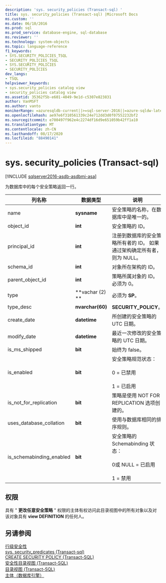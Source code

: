 ```yaml
---
description: 'sys. security_policies (Transact-sql) '
title: sys. security_policies (Transact-sql) |Microsoft Docs
ms.custom: ''
ms.date: 06/10/2016
ms.prod: sql
ms.prod_service: database-engine, sql-database
ms.reviewer: ''
ms.technology: system-objects
ms.topic: language-reference
f1_keywords:
- SYS.SECURITY_POLICIES_TSQL
- SECURITY_POLICIES_TSQL
- SYS.SECURITY_POLICIES
- SECURITY_POLICIES
dev_langs:
- TSQL
helpviewer_keywords:
- sys.security_policies catalog view
- security_policies catalog view
ms.assetid: 35362f5b-e601-4049-9e1d-c5307e823831
author: VanMSFT
ms.author: vanto
monikerRange: =azuresqldb-current||>=sql-server-2016||=azure-sqldw-latest||=sqlallproducts-allversions||>=sql-server-linux-2017||=azuresqldb-mi-current
ms.openlocfilehash: ae97e6f310561339c24e712dd3d0f07552232bf2
ms.sourcegitcommit: e700497f962e4c2274df16d9e651059b42ff1a10
ms.translationtype: MT
ms.contentlocale: zh-CN
ms.lasthandoff: 08/17/2020
ms.locfileid: "88490141"
---
```

# <a name="syssecurity_policies-transact-sql"></a>sys. security_policies (Transact-sql) 
[!INCLUDE [sqlserver2016-asdb-asdbmi-asa](../../includes/applies-to-version/sqlserver2016-asdb-asdbmi-asa.md)]

  为数据库中的每个安全策略返回一行。  
  
|列名称|数据类型|说明|  
|-----------------|---------------|-----------------|  
|name|**sysname**|安全策略的名称，在数据库中是唯一的。|  
|object_id|**int**|安全策略的 ID。|  
|principal_id|**int**|注册到数据库的安全策略所有者的 ID。 如果通过架构确定所有者，则为 NULL。|  
|schema_id|**int**|对象所在架构的 ID。|  
|parent_object_id|**int**|策略所属对象的 ID。 必须为 0。|  
|type|**vachar (2) **|必须为 **SP**。|  
|type_desc|**nvarchar(60)**|**SECURITY_POLICY**。|  
|create_date|**datetime**|所创建的安全策略的 UTC 日期。|  
|modify_date|**datetime**|最近一次修改的安全策略的 UTC 日期。|  
|is_ms_shipped|**bit**|始终为 false。|  
|is_enabled|**bit**|安全策略规范状态：<br /><br /> 0 = 已禁用<br /><br /> 1 = 已启用|  
|is_not_for_replication|**bit**|策略是使用 NOT FOR REPLICATION 选项创建的。|  
|uses_database_collation|**bit**|使用与数据库相同的排序规则。|  
|is_schemabinding_enabled|**bit**|安全策略的 Schemabinding 状态：<br /><br /> 0或 NULL = 已启用<br /><br /> 1 = 禁用|  
  
## <a name="permissions"></a>权限  
 具有 " **更改任意安全策略** " 权限的主体有权访问此目录视图中的所有对象以及对该对象具有 **view DEFINITION** 的任何人。  
  
## <a name="see-also"></a>另请参阅  
 [行级安全性](../../relational-databases/security/row-level-security.md)   
 [sys. security_predicates &#40;Transact-sql&#41;](../../relational-databases/system-catalog-views/sys-security-predicates-transact-sql.md)   
 [CREATE SECURITY POLICY (Transact-SQL)](../../t-sql/statements/create-security-policy-transact-sql.md)   
 [安全性目录视图 (Transact-SQL)](../../relational-databases/system-catalog-views/security-catalog-views-transact-sql.md)   
 [目录视图 (Transact-SQL)](../../relational-databases/system-catalog-views/catalog-views-transact-sql.md)   
 [主体（数据库引擎）](../../relational-databases/security/authentication-access/principals-database-engine.md)  
  
  

